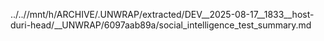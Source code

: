 ../..//mnt/h/ARCHIVE/.UNWRAP/extracted/DEV__2025-08-17__1833__host-duri-head/__UNWRAP/6097aab89a/social_intelligence_test_summary.md